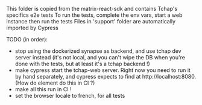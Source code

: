This folder is copied from the matrix-react-sdk and contains Tchap's specifics e2e tests
To run the tests, complete the env vars, start a web instance then run the tests
Files in 'support' folder are automatically imported by Cypress

TODO (in order):
 - stop using the dockerized synapse as backend, and use tchap dev server instead (it's not local, and you can't wipe the DB when you're done with the tests, but at least it's a tchap backend !)
 - make cypress start the tchap-web server. Right now you need to run it by hand separately, and cypress expects to find at http://localhost:8080. (How do element do this in CI ?)
 - make all this run in CI !
 - set the browser locale to french, for all tests
